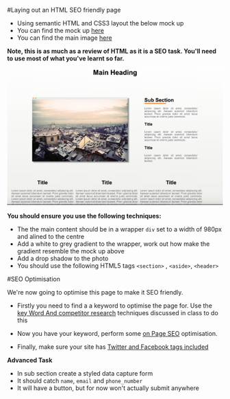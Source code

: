 #Laying out an HTML SEO friendly page


- Using semantic HTML and CSS3 layout the below mock up
- You can find the mock up  [here](assets/task_image.png)
- You can find the main image [here](assets/main_picture.jpg)

**Note, this is as much as a review of HTML as it is a SEO task. You'll need to use most of what you've learnt so far.**

![](assets/task_image.png)

**You should ensure you use the following techniques:**

- The the main content should be in a wrapper `div` set to a width of 980px and alined to the centre 
- Add a white to grey gradient to the wrapper, work out how make the gradient resemble the mock up above 
- Add a drop shadow to the photo 
- You should use the following HTML5 tags `<section>` , `<aside>`, `<header>`

#SEO Optimisation 

We're now going to optimise this page to make it SEO friendly. 

- Firstly you need to find a a keyword to optimise the page for. Use the [key Word And competitor research](session9.6_key_word.md) techniques discussed in class to do this

- Now you have your keyword, perform some [on Page SEO](session9.4_onpage_seo.md) optimisation. 

- Finally, make sure your site has [Twitter and Facebook tags included](session9.7_social_media.md) 


**Advanced Task**

- In sub section create a styled data capture form 
- It should catch `name`, `email` and `phone_number`
- It will have a button, but for now won't actually submit anywhere

